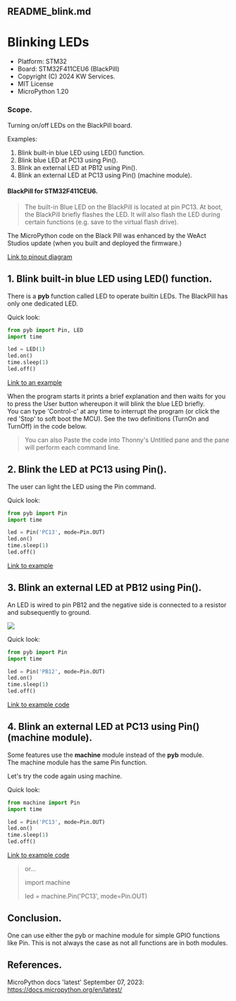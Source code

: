 ## README_blink.md
# Blinking LEDs

* Platform: STM32
* Board: STM32F411CEU6 (BlackPill)
* Copyright (C) 2024 KW Services.
* MIT License
* MicroPython 1.20

### Scope.

Turning on/off LEDs on the BlackPill board.

Examples:
1. Blink built-in blue LED using LED() function.
1. Blink blue LED at PC13 using Pin().
1. Blink an external LED at PB12 using Pin().
1. Blink an external LED at PC13 using Pin() (machine module).


#### BlackPill for STM32F411CEU6.
>The built-in Blue LED on the BlackPill is located at pin PC13.  At boot, the BlackPill briefly flashes the LED.
It will also flash the LED during certain functions (e.g. save to the virtual flash drive).  

The MicroPython code on the Black Pill was enhanced 
by the WeAct Studios update (when you built and deployed the firmware.)
 

[Link to pinout diagram](images/STM32F411_Pinout_h.png)

## 1. Blink built-in blue LED using LED() function.
There is a <b>pyb</b> function called LED to operate builtin LEDs.  The BlackPill has only one dedicated LED.  

Quick look:
```python
from pyb import Pin, LED
import time

led = LED(1)
led.on()
time.sleep(1)
led.off()
```
[Link to an example](/pyb_LED.py)

When the program starts it prints a brief explanation and then waits for you to press the User button
whereupon it will blink the blue LED briefly.  
You can type 'Control-c' at any time to interrupt the program (or click the red 'Stop' to soft boot the MCU). 
See the two definitions (TurnOn and TurnOff) in the code below.  

>You can also Paste the code into Thonny's Untitled pane and the pane will perform each command line.  

## 2. Blink the LED at PC13 using Pin().
 
The user can light the LED using the Pin command. 

Quick look:
```python
from pyb import Pin
import time

led = Pin('PC13', mode=Pin.OUT)
led.on()
time.sleep(1)
led.off()
```

[Link to example](/pyb_led_pc13.py)
 

## 3. Blink an external LED at PB12 using Pin().
An LED is wired to pin PB12 and the negative side is connected to a resistor and subsequently to ground.

![](images/BlueLED.png)

Quick look:
```python
from pyb import Pin
import time

led = Pin('PB12', mode=Pin.OUT)
led.on()
time.sleep(1)
led.off()
```

[Link to example code](/pyb_led_pb12.py)

## 4. Blink an external LED at PC13 using Pin() (machine module).
Some features use the **machine** module instead of the **pyb** module.  
The machine module has the same Pin function. 

Let's try the code again using machine.

Quick look:
```python
from machine import Pin
import time

led = Pin('PC13', mode=Pin.OUT)
led.on()
time.sleep(1)
led.off()
```

[Link to example code](/machine_led_pb12.py)

> or...
>
> import machine
>
> led = machine.Pin('PC13', mode=Pin.OUT)

## Conclusion.
One can use either the pyb or machine module for simple GPIO functions like Pin.  This is not always the case as not all functions are in both modules.


## References.

MicroPython docs 'latest' September 07, 2023: https://docs.micropython.org/en/latest/